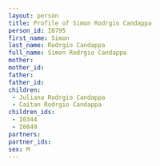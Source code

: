 ```yaml
---
layout: person
title: Profile of Simon Rodrgio Candappa
person_id: I0795
first_name: Simon
last_name: Rodrgio Candappa
full_name: Simon Rodrgio Candappa
mother: 
mother_id: 
father: 
father_id: 
children:
 - Juliana Rodrgio Candappa
 - Caitan Rodrgio Candappa
children_ids:
 - I0344
 - I0849
partners:
partner_ids:
sex: M
---
```


